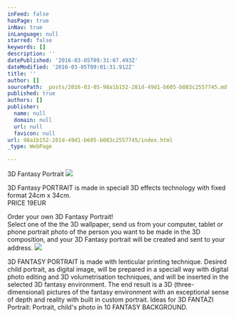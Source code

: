 ```yaml
---
inFeed: false
hasPage: true
inNav: true
inLanguage: null
starred: false
keywords: []
description: ''
datePublished: '2016-03-05T09:31:07.493Z'
dateModified: '2016-03-05T09:01:31.912Z'
title: ''
author: []
sourcePath: _posts/2016-03-05-98a1b152-281d-49d1-b605-b083c2557745.md
published: true
authors: []
publisher:
  name: null
  domain: null
  url: null
  favicon: null
url: 98a1b152-281d-49d1-b605-b083c2557745/index.html
_type: WebPage

---
```

3D Fantasy Portrait
![](https://the-grid-user-content.s3-us-west-2.amazonaws.com/8c6f7734-2c26-45a8-9342-65a4e86f5829.gif)

3D Fantasy PORTRAIT is made in speciall 3D effects technology with fixed format 24cm x 34cm.   
PRICE 19EUR

Order your own 3D Fantasy Portrait!  
Select one of the the 3D wallpaper, send us from your computer, tablet or phone portrait photo of the person you want to be made in the 3D composition, and your 3D Fantasy portrait will be created and sent to your address. ![](https://the-grid-user-content.s3-us-west-2.amazonaws.com/008f4686-ddd5-4374-8c45-19e34e07f1a1.jpg)

3D FANTASY PORTRAIT is made with lenticular printing technique. Desired child portrait, as digital image, will be prepared in a speciall way with digital photo editing and 3D volumetrisation techniques, and will be inserted in the selected 3D fantasy environment. The end result is a 3D (three-dimensional) pictures of the fantasy environment with an exceptional sense of depth and reality with built in custom portrait.
Ideas for 3D FANTAZI Portrait: Portrait, child's photo in 10 FANTASY BACKGROUND.